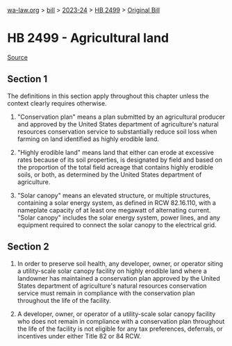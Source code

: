 [wa-law.org](/) > [bill](/bill/) > [2023-24](/bill/2023-24/) > [HB 2499](/bill/2023-24/hb/2499/) > [Original Bill](/bill/2023-24/hb/2499/1/)

# HB 2499 - Agricultural land

[Source](http://lawfilesext.leg.wa.gov/biennium/2023-24/Pdf/Bills/House%20Bills/2499.pdf)

## Section 1
The definitions in this section apply throughout this chapter unless the context clearly requires otherwise.

1. "Conservation plan" means a plan submitted by an agricultural producer and approved by the United States department of agriculture's natural resources conservation service to substantially reduce soil loss when farming on land identified as highly erodible land.

2. "Highly erodible land" means land that either can erode at excessive rates because of its soil properties, is designated by field and based on the proportion of the total field acreage that contains highly erodible soils, or both, as determined by the United States department of agriculture.

3. "Solar canopy" means an elevated structure, or multiple structures, containing a solar energy system, as defined in RCW 82.16.110, with a nameplate capacity of at least one megawatt of alternating current. "Solar canopy" includes the solar energy system, power lines, and any equipment required to connect the solar canopy to the electrical grid.

## Section 2
1. In order to preserve soil health, any developer, owner, or operator siting a utility-scale solar canopy facility on highly erodible land where a landowner has maintained a conservation plan approved by the United States department of agriculture's natural resources conservation service must remain in compliance with the conservation plan throughout the life of the facility.

2. A developer, owner, or operator of a utility-scale solar canopy facility who does not remain in compliance with a conservation plan throughout the life of the facility is not eligible for any tax preferences, deferrals, or incentives under either Title 82 or 84 RCW.
